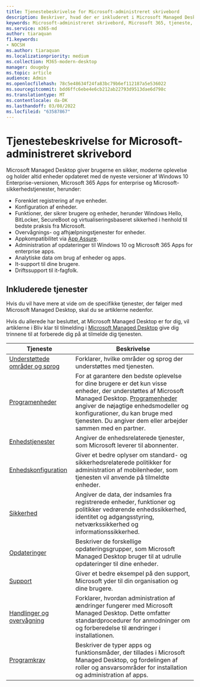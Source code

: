 ```yaml
---
title: Tjenestebeskrivelse for Microsoft-administreret skrivebord
description: Beskriver, hvad der er inkluderet i Microsoft Managed Desktop som en tjeneste
keywords: Microsoft-administreret skrivebord, Microsoft 365, tjeneste, dokumentation
ms.service: m365-md
author: tiaraquan
f1.keywords:
- NOCSH
ms.author: tiaraquan
ms.localizationpriority: medium
ms.collection: M365-modern-desktop
manager: dougeby
ms.topic: article
audience: Admin
ms.openlocfilehash: 78c5e48634f24fa83bc79b6ef112187a5e536022
ms.sourcegitcommit: bdd6ffc6ebe4e6cb212ab22793d9513dae6d798c
ms.translationtype: MT
ms.contentlocale: da-DK
ms.lasthandoff: 03/08/2022
ms.locfileid: "63587867"
---
```

# <a name="microsoft-managed-desktop-service-description"></a>Tjenestebeskrivelse for Microsoft-administreret skrivebord

Microsoft Managed Desktop giver brugerne en sikker, moderne oplevelse og holder altid enheder opdateret med de nyeste versioner af Windows 10 Enterprise-versionen, Microsoft 365 Apps for enterprise og Microsoft-sikkerhedstjenester, herunder:

- Forenklet registrering af nye enheder.
- Konfiguration af enheder.
- Funktioner, der sikrer brugere og enheder, herunder Windows Hello, BitLocker, SecureBoot og virtualiseringsbaseret sikkerhed i henhold til bedste praksis fra Microsoft.
- Overvågnings- og afhjælpningstjenester for enheder.
- Appkompatibilitet via [App Assure](/fasttrack/products-and-capabilities#app-assure).
- Administration af opdateringer til Windows 10 og Microsoft 365 Apps for enterprise apps.
- Analytiske data om brug af enheder og apps.
- It-support til dine brugere.
- Driftssupport til it-fagfolk.

## <a name="included-services"></a>Inkluderede tjenester

Hvis du vil have mere at vide om de specifikke tjenester, der følger med Microsoft Managed Desktop, skal du se artiklerne nedenfor.

Hvis du allerede har besluttet, at Microsoft Managed Desktop er for dig, vil artiklerne i Bliv klar til tilmelding i [Microsoft Managed Desktop](../get-ready/index.md) give dig trinnene til at forberede dig på at tilmelde dig tjenesten.

| Tjeneste | Beskrivelse |
| ----- | ----- |
| [Understøttede områder og sprog](regions-languages.md) | Forklarer, hvilke områder og sprog der understøttes med tjenesten. |
| [Programenheder](device-list.md) | For at garantere den bedste oplevelse for dine brugere er det kun visse enheder, der understøttes af Microsoft Managed Desktop. [Programenheder](device-list.md) angiver de nøjagtige enhedsmodeller og konfigurationer, du kan bruge med tjenesten. Du angiver dem eller arbejder sammen med en partner. |
| [Enhedstjenester](device-services.md) | Angiver de enhedsrelaterede tjenester, som Microsoft leverer til abonnenter.
| [Enhedskonfiguration](device-policies.md) | Giver et bedre oplyser om standard- og sikkerhedsrelaterede politikker for administration af mobilenheder, som tjenesten vil anvende på tilmeldte enheder. |
| [Sikkerhed](security.md) | Angiver de data, der indsamles fra registrerede enheder, funktioner og politikker vedrørende enhedssikkerhed, identitet og adgangsstyring, netværkssikkerhed og informationssikkerhed. |
| [Opdateringer](updates.md) | Beskriver de forskellige opdateringsgrupper, som Microsoft Managed Desktop bruger til at udrulle opdateringer til dine enheder.
| [Support](support.md) | Giver et bedre eksempel på den support, Microsoft yder til din organisation og dine brugere. |
| [Handlinger og overvågning](operations-and-monitoring.md) | Forklarer, hvordan administration af ændringer fungerer med Microsoft Managed Desktop. Dette omfatter standardprocedurer for anmodninger om og forberedelse til ændringer i installationen. |
| [Programkrav](mmd-app-requirements.md) | Beskriver de typer apps og funktionsmåder, der tillades i Microsoft Managed Desktop, og fordelingen af roller og ansvarsområder for installation og administration af apps. |
